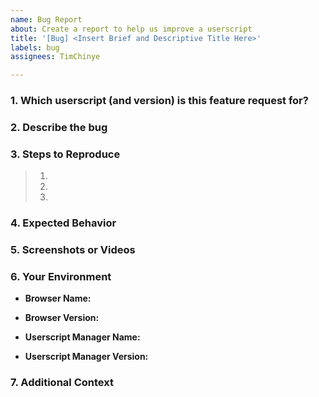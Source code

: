```yaml
---
name: Bug Report
about: Create a report to help us improve a userscript
title: '[Bug] <Insert Brief and Descriptive Title Here>'
labels: bug
assignees: TimChinye

---
```


### 1. Which userscript (and version) is this feature request for?
<!-- (Required) Please specify the name and version of the script. Example: "MooMoo.io Utility Mod (v1.0.4)" -->
>

### 2. Describe the bug
<!-- (Required) A clear and concise description of what the bug is. -->
>

### 3. Steps to Reproduce
<!-- (Optional) Provide clear, step-by-step instructions to reproduce the unwanted behavior. -->
> 1. 
> 2. 
> 3. 

### 4. Expected Behavior
<!-- (Required) A clear and concise description of what you expected to happen. -->
>

### 5. Screenshots or Videos
<!-- (Optional - Highly Appreciated) Please share any and all screenshots (including console errors & logs), GIFs, or video links. -->
>

### 6. Your Environment
<!-- (Required) Exactly how you run the userscript is very useful to know to fix bugs. -->

- **Browser Name:** <!-- (Required) e.g; Chrome, Firefox, Edge, Safari -->
  > 
- **Browser Version:** <!-- (Optional) e.g; 125.0 -->
  > 
- **Userscript Manager Name:** <!-- (Optional) e.g; Tampermonkey, Violentmonkey -->
  > 
- **Userscript Manager Version:** <!-- (Optional) e.g; 5.1.1 -->
  > 

### 7. Additional Context
<!-- (Optional) Dump anything else about the problem here - including things you may not think are related. -->
> 

